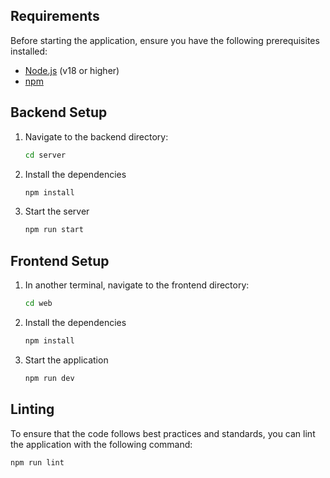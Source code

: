 ## Requirements

Before starting the application, ensure you have the following prerequisites installed:

- [Node.js](https://nodejs.org/) (v18 or higher)
- [npm](https://docs.npmjs.com/downloading-and-installing-node-js-and-npm)

## Backend Setup

1. Navigate to the backend directory:

   ```bash
   cd server

2. Install the dependencies
   ```bash
   npm install

3. Start the server
   ```bash
   npm run start

## Frontend Setup

1. In another terminal, navigate to the frontend directory:

   ```bash
   cd web

2. Install the dependencies
   ```bash
   npm install

3. Start the application
   ```bash
   npm run dev

## Linting
To ensure that the code follows best practices and standards, you can lint the application with the following command:

   ```bash
   npm run lint


